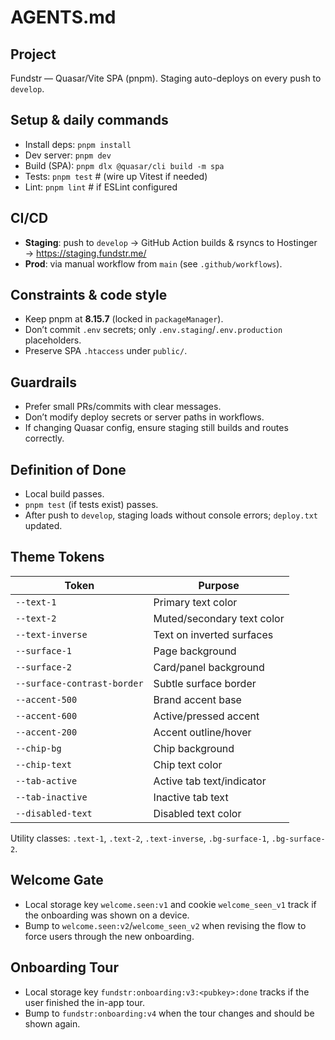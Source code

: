 # AGENTS.md

## Project
Fundstr — Quasar/Vite SPA (pnpm). Staging auto-deploys on every push to `develop`.

## Setup & daily commands
- Install deps: `pnpm install`
- Dev server: `pnpm dev`
- Build (SPA): `pnpm dlx @quasar/cli build -m spa`
- Tests: `pnpm test`        # (wire up Vitest if needed)
- Lint: `pnpm lint`         # if ESLint configured

## CI/CD
- **Staging**: push to `develop` → GitHub Action builds & rsyncs to Hostinger → https://staging.fundstr.me/
- **Prod**: via manual workflow from `main` (see `.github/workflows`).

## Constraints & code style
- Keep pnpm at **8.15.7** (locked in `packageManager`).
- Don’t commit `.env` secrets; only `.env.staging`/`.env.production` placeholders.
- Preserve SPA `.htaccess` under `public/`.

## Guardrails
- Prefer small PRs/commits with clear messages.
- Don’t modify deploy secrets or server paths in workflows.
- If changing Quasar config, ensure staging still builds and routes correctly.

## Definition of Done
- Local build passes.
- `pnpm test` (if tests exist) passes.
- After push to `develop`, staging loads without console errors; `deploy.txt` updated.

## Theme Tokens
| Token | Purpose |
|-------|---------|
| `--text-1` | Primary text color |
| `--text-2` | Muted/secondary text color |
| `--text-inverse` | Text on inverted surfaces |
| `--surface-1` | Page background |
| `--surface-2` | Card/panel background |
| `--surface-contrast-border` | Subtle surface border |
| `--accent-500` | Brand accent base |
| `--accent-600` | Active/pressed accent |
| `--accent-200` | Accent outline/hover |
| `--chip-bg` | Chip background |
| `--chip-text` | Chip text color |
| `--tab-active` | Active tab text/indicator |
| `--tab-inactive` | Inactive tab text |
| `--disabled-text` | Disabled text color |

Utility classes: `.text-1`, `.text-2`, `.text-inverse`, `.bg-surface-1`, `.bg-surface-2`.

## Welcome Gate
- Local storage key `welcome.seen:v1` and cookie `welcome_seen_v1` track if the onboarding was shown on a device.
- Bump to `welcome.seen:v2`/`welcome_seen_v2` when revising the flow to force users through the new onboarding.

## Onboarding Tour
- Local storage key `fundstr:onboarding:v3:<pubkey>:done` tracks if the user finished the in-app tour.
- Bump to `fundstr:onboarding:v4` when the tour changes and should be shown again.
